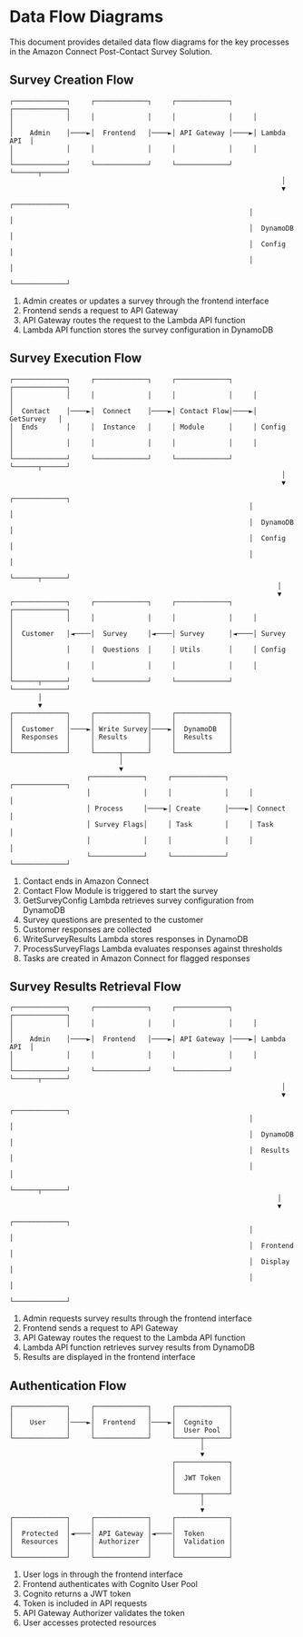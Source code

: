 # Data Flow Diagrams

This document provides detailed data flow diagrams for the key processes in the Amazon Connect Post-Contact Survey Solution.

## Survey Creation Flow

```
┌─────────────┐     ┌─────────────┐     ┌─────────────┐     ┌─────────────┐
│             │     │             │     │             │     │             │
│    Admin    │────►│  Frontend   │────►│ API Gateway │────►│ Lambda API  │
│             │     │             │     │             │     │             │
└─────────────┘     └─────────────┘     └─────────────┘     └──────┬──────┘
                                                                   │
                                                                   ▼
                                                           ┌─────────────┐
                                                           │             │
                                                           │  DynamoDB   │
                                                           │  Config     │
                                                           │             │
                                                           └─────────────┘
```

1. Admin creates or updates a survey through the frontend interface
2. Frontend sends a request to API Gateway
3. API Gateway routes the request to the Lambda API function
4. Lambda API function stores the survey configuration in DynamoDB

## Survey Execution Flow

```
┌─────────────┐     ┌─────────────┐     ┌─────────────┐     ┌─────────────┐
│             │     │             │     │             │     │             │
│  Contact    │────►│  Connect    │────►│ Contact Flow│────►│ GetSurvey   │
│  Ends       │     │  Instance   │     │ Module      │     │ Config      │
│             │     │             │     │             │     │             │
└─────────────┘     └─────────────┘     └─────────────┘     └──────┬──────┘
                                                                   │
                                                                   ▼
                                                           ┌─────────────┐
                                                           │             │
                                                           │  DynamoDB   │
                                                           │  Config     │
                                                           │             │
                                                           └──────┬──────┘
                                                                  │
                                                                  ▼
┌─────────────┐     ┌─────────────┐     ┌─────────────┐     ┌─────────────┐
│             │     │             │     │             │     │             │
│  Customer   │◄────│  Survey     │◄────│ Survey      │◄────│ Survey      │
│             │     │  Questions  │     │ Utils       │     │ Config      │
│             │     │             │     │             │     │             │
└──────┬──────┘     └─────────────┘     └─────────────┘     └─────────────┘
       │
       ▼
┌─────────────┐     ┌─────────────┐     ┌─────────────┐
│             │     │             │     │             │
│  Customer   │────►│ Write Survey│────►│  DynamoDB   │
│  Responses  │     │ Results     │     │  Results    │
│             │     │             │     │             │
└─────────────┘     └──────┬──────┘     └─────────────┘
                           │
                           ▼
                   ┌─────────────┐     ┌─────────────┐     ┌─────────────┐
                   │             │     │             │     │             │
                   │ Process     │────►│ Create      │────►│ Connect     │
                   │ Survey Flags│     │ Task        │     │ Task        │
                   │             │     │             │     │             │
                   └─────────────┘     └─────────────┘     └─────────────┘
```

1. Contact ends in Amazon Connect
2. Contact Flow Module is triggered to start the survey
3. GetSurveyConfig Lambda retrieves survey configuration from DynamoDB
4. Survey questions are presented to the customer
5. Customer responses are collected
6. WriteSurveyResults Lambda stores responses in DynamoDB
7. ProcessSurveyFlags Lambda evaluates responses against thresholds
8. Tasks are created in Amazon Connect for flagged responses

## Survey Results Retrieval Flow

```
┌─────────────┐     ┌─────────────┐     ┌─────────────┐     ┌─────────────┐
│             │     │             │     │             │     │             │
│    Admin    │────►│  Frontend   │────►│ API Gateway │────►│ Lambda API  │
│             │     │             │     │             │     │             │
└─────────────┘     └─────────────┘     └─────────────┘     └──────┬──────┘
                                                                   │
                                                                   ▼
                                                           ┌─────────────┐
                                                           │             │
                                                           │  DynamoDB   │
                                                           │  Results    │
                                                           │             │
                                                           └──────┬──────┘
                                                                  │
                                                                  ▼
                                                           ┌─────────────┐
                                                           │             │
                                                           │  Frontend   │
                                                           │  Display    │
                                                           │             │
                                                           └─────────────┘
```

1. Admin requests survey results through the frontend interface
2. Frontend sends a request to API Gateway
3. API Gateway routes the request to the Lambda API function
4. Lambda API function retrieves survey results from DynamoDB
5. Results are displayed in the frontend interface

## Authentication Flow

```
┌─────────────┐     ┌─────────────┐     ┌─────────────┐
│             │     │             │     │             │
│    User     │────►│  Frontend   │────►│  Cognito    │
│             │     │             │     │  User Pool  │
└─────────────┘     └─────────────┘     └──────┬──────┘
                                               │
                                               ▼
                                        ┌─────────────┐
                                        │             │
                                        │  JWT Token  │
                                        │             │
                                        └──────┬──────┘
                                               │
                                               ▼
┌─────────────┐     ┌─────────────┐     ┌─────────────┐
│             │     │             │     │             │
│  Protected  │◄────│ API Gateway │◄────│  Token      │
│  Resources  │     │ Authorizer  │     │  Validation │
│             │     │             │     │             │
└─────────────┘     └─────────────┘     └─────────────┘
```

1. User logs in through the frontend interface
2. Frontend authenticates with Cognito User Pool
3. Cognito returns a JWT token
4. Token is included in API requests
5. API Gateway Authorizer validates the token
6. User accesses protected resources
